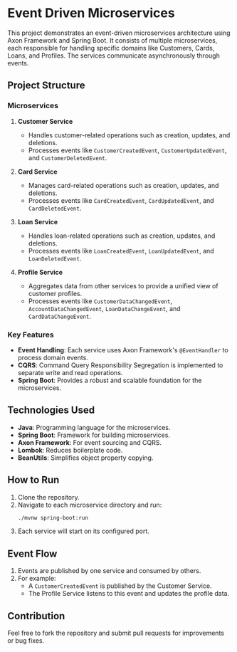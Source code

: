 # Event Driven Microservices

This project demonstrates an event-driven microservices architecture using Axon Framework and Spring Boot. It consists of multiple microservices, each responsible for handling specific domains like Customers, Cards, Loans, and Profiles. The services communicate asynchronously through events.

## Project Structure

### Microservices

1. **Customer Service**

   - Handles customer-related operations such as creation, updates, and deletions.
   - Processes events like `CustomerCreatedEvent`, `CustomerUpdatedEvent`, and `CustomerDeletedEvent`.

2. **Card Service**

   - Manages card-related operations such as creation, updates, and deletions.
   - Processes events like `CardCreatedEvent`, `CardUpdatedEvent`, and `CardDeletedEvent`.

3. **Loan Service**

   - Handles loan-related operations such as creation, updates, and deletions.
   - Processes events like `LoanCreatedEvent`, `LoanUpdatedEvent`, and `LoanDeletedEvent`.

4. **Profile Service**
   - Aggregates data from other services to provide a unified view of customer profiles.
   - Processes events like `CustomerDataChangedEvent`, `AccountDataChangedEvent`, `LoanDataChangeEvent`, and `CardDataChangeEvent`.

### Key Features

- **Event Handling**: Each service uses Axon Framework's `@EventHandler` to process domain events.
- **CQRS**: Command Query Responsibility Segregation is implemented to separate write and read operations.
- **Spring Boot**: Provides a robust and scalable foundation for the microservices.

## Technologies Used

- **Java**: Programming language for the microservices.
- **Spring Boot**: Framework for building microservices.
- **Axon Framework**: For event sourcing and CQRS.
- **Lombok**: Reduces boilerplate code.
- **BeanUtils**: Simplifies object property copying.

## How to Run

1. Clone the repository.
2. Navigate to each microservice directory and run:
   ```bash
   ./mvnw spring-boot:run
   ```
3. Each service will start on its configured port.

## Event Flow

1. Events are published by one service and consumed by others.
2. For example:
   - A `CustomerCreatedEvent` is published by the Customer Service.
   - The Profile Service listens to this event and updates the profile data.

## Contribution

Feel free to fork the repository and submit pull requests for improvements or bug fixes.
